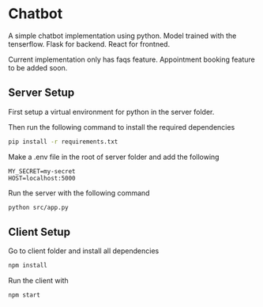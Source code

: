 # Chatbot
A simple chatbot implementation using python. Model trained with the tenserflow. Flask for backend. React for frontned.

Current implementation only has faqs feature. Appointment booking feature to be added soon.

## Server Setup

First setup a virtual environment for python in the server folder.

Then run the following command to install the required dependencies
```bash
pip install -r requirements.txt 
```

Make a .env file in the root of server folder and add the following
```env
MY_SECRET=my-secret
HOST=localhost:5000
```

Run the server with the following command
```bash
python src/app.py
```

## Client Setup

Go to client folder and install all dependencies
```bash
npm install
```

Run the client with
```bash
npm start
```
